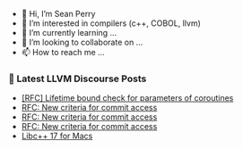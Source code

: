 - 👋 Hi, I’m Sean Perry
- 👀 I’m interested in compilers (c++, COBOL, llvm)
- 🌱 I’m currently learning ...
- 💞️ I’m looking to collaborate on ...
- 📫 How to reach me ...

<!---
s66perry/s66perry is a ✨ special ✨ repository because its `README.md` (this file) appears on your GitHub profile.
You can click the Preview link to take a look at your changes.
--->
### 📕 Latest LLVM Discourse Posts

<!-- DISCOURSE-LLVM:START -->
- [[RFC] Lifetime bound check for parameters of coroutines](https://discourse.llvm.org/t/rfc-lifetime-bound-check-for-parameters-of-coroutines/74253?page=2#post_25)
- [RFC: New criteria for commit access](https://discourse.llvm.org/t/rfc-new-criteria-for-commit-access/76290?page=4#post_79)
- [RFC: New criteria for commit access](https://discourse.llvm.org/t/rfc-new-criteria-for-commit-access/76290?page=4#post_78)
- [RFC: New criteria for commit access](https://discourse.llvm.org/t/rfc-new-criteria-for-commit-access/76290?page=4#post_77)
- [Libc++ 17 for Macs](https://discourse.llvm.org/t/libc-17-for-macs/76440#post_1)
<!-- DISCOURSE-LLVM:END -->
